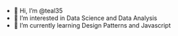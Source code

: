- 👋 Hi, I’m @teal35
- 👀 I’m interested in Data Science and Data Analysis
- 🌱 I’m currently learning Design Patterns and Javascript

<!---
teal35/teal35 is a ✨ special ✨ repository because its `README.md` (this file) appears on your GitHub profile.
You can click the Preview link to take a look at your changes.
--->
